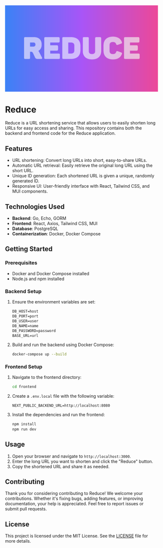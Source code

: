 ![reduce.png](blob/reduce.png)

# Reduce

Reduce is a URL shortening service that allows users to easily shorten long URLs for easy access and sharing. This repository contains both the backend and frontend code for the Reduce application.

## Features

- URL shortening: Convert long URLs into short, easy-to-share URLs.
- Automatic URL retrieval: Easily retrieve the original long URL using the short URL.
- Unique ID generation: Each shortened URL is given a unique, randomly generated ID.
- Responsive UI: User-friendly interface with React, Tailwind CSS, and MUI components.

## Technologies Used

- **Backend**: Go, Echo, GORM
- **Frontend**: React, Axios, Tailwind CSS, MUI
- **Database**: PostgreSQL
- **Containerization**: Docker, Docker Compose

## Getting Started

### Prerequisites

- Docker and Docker Compose installed
- Node.js and npm installed

### Backend Setup

1. Ensure the environment variables are set:

   ```
   DB_HOST=host
   DB_PORT=port
   DB_USER=user
   DB_NAME=name
   DB_PASSWORD=password
   BASE_URL=url
   ```

2. Build and run the backend using Docker Compose:
   ```sh
   docker-compose up --build
   ```

### Frontend Setup

1. Navigate to the frontend directory:

   ```sh
   cd frontend
   ```

2. Create a `.env.local` file with the following variable:

   ```
   NEXT_PUBLIC_BACKEND_URL=http://localhost:8080
   ```

3. Install the dependencies and run the frontend:
   ```sh
   npm install
   npm run dev
   ```

## Usage

1. Open your browser and navigate to `http://localhost:3000`.
2. Enter the long URL you want to shorten and click the "Reduce" button.
3. Copy the shortened URL and share it as needed.

## Contributing

Thank you for considering contributing to Reduce! We welcome your contributions. Whether it's fixing bugs, adding features, or improving documentation, your help is appreciated. Feel free to report issues or submit pull requests.

## License

This project is licensed under the MIT License. See the [LICENSE](LICENSE) file for more details.
